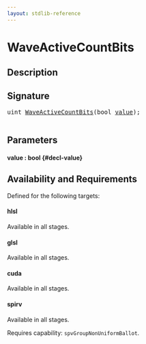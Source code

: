 ```yaml
---
layout: stdlib-reference
---
```


# WaveActiveCountBits

## Description





## Signature 

<pre>
<span class="code_keyword">uint</span> <a href="/stdlib-reference/global-decls/waveactivecountbits-04af">WaveActiveCountBits</a>(<span class="code_keyword">bool</span> <a href="/stdlib-reference/global-decls/waveactivecountbits-04af#decl-value" class="code_param">value</a>);

</pre>

## Parameters

#### value  : bool {#decl-value}

## Availability and Requirements

Defined for the following targets:

#### hlsl
Available in all stages.

#### glsl
Available in all stages.

#### cuda
Available in all stages.

#### spirv
Available in all stages.

Requires capability: `spvGroupNonUniformBallot`.



